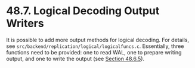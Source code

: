 # 48.7. Logical Decoding Output Writers

It is possible to add more output methods for logical decoding. For details, see `src/backend/replication/logical/logicalfuncs.c`. Essentially, three functions need to be provided: one to read WAL, one to prepare writing output, and one to write the output (see [Section 48.6.5](https://www.postgresql.org/docs/13/logicaldecoding-output-plugin.html#LOGICALDECODING-OUTPUT-PLUGIN-OUTPUT)).
